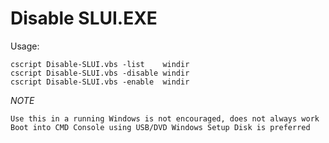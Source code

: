 # Disable SLUI.EXE

Usage:

    cscript Disable-SLUI.vbs -list    windir
    cscript Disable-SLUI.vbs -disable windir
    cscript Disable-SLUI.vbs -enable  windir

*NOTE*

    Use this in a running Windows is not encouraged, does not always work
    Boot into CMD Console using USB/DVD Windows Setup Disk is preferred
